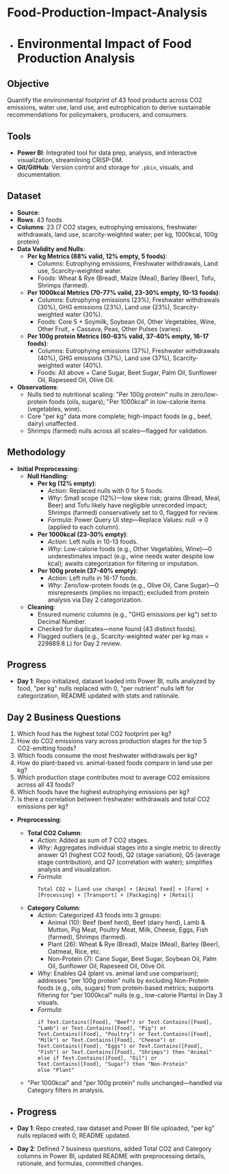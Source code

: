 # Food-Production-Impact-Analysis

- # Environmental Impact of Food Production Analysis

## Objective
Quantify the environmental footprint of 43 food products across CO2 emissions, water use, land use, and eutrophication to derive sustainable recommendations for policymakers, producers, and consumers.

## Tools
- **Power BI**: Integrated tool for data prep, analysis, and interactive visualization, streamlining CRISP-DM.
- **Git/GitHub**: Version control and storage for `.pbix`, visuals, and documentation.

## Dataset 
- **Source**: 
- **Rows**: 43 foods
- **Columns**: 23 (7 CO2 stages, eutrophying emissions, freshwater withdrawals, land use, scarcity-weighted water; per kg, 1000kcal, 100g protein)
- **Data Validity and Nulls**:
  - **Per kg Metrics (88% valid, 12% empty, 5 foods)**:
    - Columns: Eutrophying emissions, Freshwater withdrawals, Land use, Scarcity-weighted water.
    - Foods: Wheat & Rye (Bread), Maize (Meal), Barley (Beer), Tofu, Shrimps (farmed).
  - **Per 1000kcal Metrics (70-77% valid, 23-30% empty, 10-13 foods)**:
    - Columns: Eutrophying emissions (23%), Freshwater withdrawals (30%), GHG emissions (23%), Land use (23%), Scarcity-weighted water (30%).
    - Foods: Core 5 + Soymilk, Soybean Oil, Other Vegetables, Wine, Other Fruit, + Cassava, Peas, Other Pulses (varies).
  - **Per 100g protein Metrics (60-63% valid, 37-40% empty, 16-17 foods)**:
    - Columns: Eutrophying emissions (37%), Freshwater withdrawals (40%), GHG emissions (37%), Land use (37%), Scarcity-weighted water (40%).
    - Foods: All above + Cane Sugar, Beet Sugar, Palm Oil, Sunflower Oil, Rapeseed Oil, Olive Oil.
- **Observations**:
  - Nulls tied to nutritional scaling: "Per 100g protein" nulls in zero/low-protein foods (oils, sugars); "Per 1000kcal" in low-calorie items (vegetables, wine).
  - Core "per kg" data more complete; high-impact foods (e.g., beef, dairy) unaffected.
  - Shrimps (farmed) nulls across all scales—flagged for validation.

## Methodology
- **Initial Preprocessing**:
  - **Null Handling**:
    - **Per kg (12% empty)**:
      - *Action*: Replaced nulls with 0 for 5 foods.
      - *Why*: Small scope (12%)—low skew risk; grains (Bread, Meal, Beer) and Tofu likely have negligible unrecorded impact; Shrimps (farmed) conservatively set to 0, flagged for review.
      - *Formula*: Power Query UI step—Replace Values: null → 0 (applied to each column).
    - **Per 1000kcal (23-30% empty)**:
      - *Action*: Left nulls in 10-13 foods.
      - *Why*: Low-calorie foods (e.g., Other Vegetables, Wine)—0 underestimates impact (e.g., wine needs water despite low kcal); awaits categorization for filtering or imputation.
    - **Per 100g protein (37-40% empty)**:
      - *Action*: Left nulls in 16-17 foods.
      - *Why*: Zero/low-protein foods (e.g., Olive Oil, Cane Sugar)—0 misrepresents (implies no impact); excluded from protein analysis via Day 2 categorization.
  - **Cleaning**:
    - Ensured numeric columns (e.g., "GHG emissions per kg") set to Decimal Number.
    - Checked for duplicates—none found (43 distinct foods).
    - Flagged outliers (e.g., Scarcity-weighted water per kg max = 229889.8 L) for Day 2 review.

## Progress
- **Day 1**: Repo initialized, dataset loaded into Power BI, nulls analyzed by food, "per kg" nulls replaced with 0, "per nutrient" nulls left for categorization, README updated with stats and rationale.

## Day 2 Business Questions
1. Which food has the highest total CO2 footprint per kg?
2. How do CO2 emissions vary across production stages for the top 5 CO2-emitting foods?
3. Which foods consume the most freshwater withdrawals per kg?
4. How do plant-based vs. animal-based foods compare in land use per kg?
5. Which production stage contributes most to average CO2 emissions across all 43 foods?
6. Which foods have the highest eutrophying emissions per kg?
7. Is there a correlation between freshwater withdrawals and total CO2 emissions per kg?

- **Preprocessing**:
  - **Total CO2 Column**:
    - *Action*: Added as sum of 7 CO2 stages.
    - *Why*: Aggregates individual stages into a single metric to directly answer Q1 (highest CO2 food), Q2 (stage variation), Q5 (average stage contribution), and Q7 (correlation with water); simplifies analysis and visualization.
    - *Formula*: 
      ```
      Total CO2 = [Land use change] + [Animal Feed] + [Farm] + [Processing] + [Transport] + [Packaging] + [Retail]
      ```
  - **Category Column**:
    - *Action*: Categorized 43 foods into 3 groups:
      - Animal (10): Beef (beef herd), Beef (dairy herd), Lamb & Mutton, Pig Meat, Poultry Meat, Milk, Cheese, Eggs, Fish (farmed), Shrimps (farmed).
      - Plant (26): Wheat & Rye (Bread), Maize (Meal), Barley (Beer), Oatmeal, Rice, etc.
      - Non-Protein (7): Cane Sugar, Beet Sugar, Soybean Oil, Palm Oil, Sunflower Oil, Rapeseed Oil, Olive Oil.
    - *Why*: Enables Q4 (plant vs. animal land use comparison); addresses "per 100g protein" nulls by excluding Non-Protein foods (e.g., oils, sugars) from protein-based metrics; supports filtering for "per 1000kcal" nulls (e.g., low-calorie Plants) in Day 3 visuals.
    - *Formula*: 
      ```
      if Text.Contains([Food], "Beef") or Text.Contains([Food], "Lamb") or Text.Contains([Food], "Pig") or Text.Contains([Food], "Poultry") or Text.Contains([Food], "Milk") or Text.Contains([Food], "Cheese") or Text.Contains([Food], "Eggs") or Text.Contains([Food], "Fish") or Text.Contains([Food], "Shrimps") then "Animal"
      else if Text.Contains([Food], "Oil") or Text.Contains([Food], "Sugar") then "Non-Protein"
      else "Plant"
      ```
  - "Per 1000kcal" and "per 100g protein" nulls unchanged—handled via Category filters in analysis.
 
- ## Progress
- **Day 1**: Repo created, raw dataset and Power BI file uploaded, "per kg" nulls replaced with 0, README updated.
- **Day 2**: Defined 7 business questions, added Total CO2 and Category columns in Power BI, updated README with preprocessing details, rationale, and formulas, committed changes.
